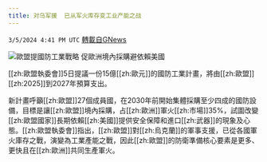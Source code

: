 ```yaml
---
title: 对乌军援  已从军火库存变工业产能之战
---
```

`3/5/2024 4:41 PM UTC` [轉載自GNews](https://gnews.org/articles/2367787)

![歐盟提國防工業戰略 促歐洲境內採購避依賴美國](https://cdn.ftvnews.com.tw/manasystem/FileData/News/a5de278a-0e7a-4ca0-a31b-e8a5785c154f.jpg "歐盟提國防工業戰略 促歐洲境內採購避依賴美國")

[[zh:歐盟執委會]]5日提議一份15億[[zh:歐元]]的國防工業計畫，將由[[zh:歐盟]][[zh:2025]]到2027年預算支出。

新計畫呼籲[[zh:歐盟]]27個成員國，在2030年前開始集體採購至少四成的國防設備，目標是讓[[zh:歐盟]]境內採購，占[[zh:歐洲]]軍火[[zh:市場]]35%，試圖改變[[zh:歐盟國家]]長期依賴[[zh:美國]]提供安全保障和進口[[zh:武器]]的現象及心態。[[zh:歐盟執委會]]指出，[[zh:歐盟]]對[[zh:烏克蘭]]的軍事支援，已從各國軍火庫存之戰，演變為工業產能之戰，因此[[zh:歐盟]]的防衛準備核心要素是更多、更快且在[[zh:歐洲]]共同生產軍火。
